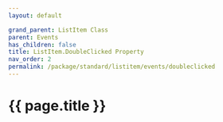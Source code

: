 ```yaml
---
layout: default

grand_parent: ListItem Class
parent: Events
has_children: false
title: ListItem.DoubleClicked Property
nav_order: 2
permalink: /package/standard/listitem/events/doubleclicked
---
```

# {{ page.title }}
